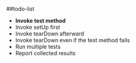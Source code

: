##todo-list
* **Invoke test method**
* Invoke setUp first
* Invoke tearDown afterward
* Invoke tearDown even if the test method fails
* Run multiple tests
* Report collected results